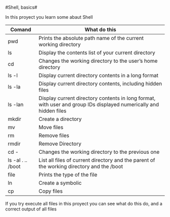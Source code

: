 #Shell, basics#

In this proyect you learn some abaut Shell

| Comand | What do this |
| ------------- | ------------- |
| pwd  | Prints the absolute path name of the current working directory |
| ls  | Display the contents list of your current directory |
| cd | Changes the working directory to the user’s home directory |
| ls -l | Display current directory contents in a long format |
| ls -la | Display current directory contents, including hidden files |
| ls -lan | Display current directory contents in long format, with user and group IDs displayed numerically and hidden files |
| mkdir | Create a directory |
| mv | Move files |
| rm | Remove files |
| rmdir | Remove Directory |
| cd - | Changes the working directory to the previous one |
| ls -al . .. /boot | List all files of current directory and the parent of the working directory and the /boot |
| file | Prints the type of the file |
| ln | Create a symbolic |
| cp | Copy files |

If you try execute all files in this proyect you can see what do this do, and a correct output of all files